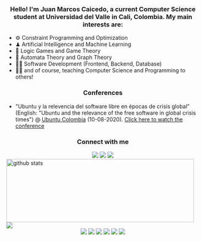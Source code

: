 <h3 align="center">Hello! I'm Juan Marcos Caicedo, a current Computer Science student at Universidad del Valle in Cali, Colombia. My main interests are:</h3>

- ⚙ Constraint Programming and Optimization
- ♟ Artificial Intelligence and Machine Learning
- 🎲 Logic Games and Game Theory
- 🧩 Automata Theory and Graph Theory
- 👨‍💻 Software Development (Frontend, Backend, Database)
- 🧑‍🏫 and of course, teaching Computer Science and Programming to others!

<h3 align="center">Conferences</h3>

- "Ubuntu y la relevencia del software libre en épocas de crisis global" (English: "Ubuntu and the relevance of the free software in global crisis times") @ <a href="https://ubuntu-co.com/">Ubuntu Colombia</a> (10-08-2020). <a href="https://www.youtube.com/watch?v=Gk3T7owYxsI">Click here to watch the conference</a>

<h3 align="center">Connect with me</h3>
<div align="center">
  <a href= "https://www.linkedin.com/in/juan-marcos-caicedo-mej%C3%ADa-ab4827188/"><img src="https://img.icons8.com/dusk/48/000000/linkedin.png"/></a>
  <a href= "https://medium.com/@juanmarcosdev"><img src="https://img.icons8.com/dusk/48/000000/medium-new.png"/></a>
  <a href= "https://twitter.com/juanmarcosdev"><img src="https://img.icons8.com/dusk/48/000000/twitter.png"/></a>
</div>

<div>
  <img align="left" width="490" height="165" src="https://github-readme-stats.vercel.app/api/?username=juanmarcosdev&show_icons=true&title_color=fffffff&icon_color=000000&text_color=000000&count_private=true" alt="github stats"/>
  <a href="https://github.com/anuraghazra/github-readme-stats">
    <img align="center" src="https://github-readme-stats.anuraghazra1.vercel.app/api/top-langs/?username=juanmarcosdev&hide=html" />
  </a>
  
</div>

<div align="center">
    <img src="https://views.whatilearened.today/views/github/juanmarcosdev/views.svg"/>
    <a href="https://github.com/juanmarcosdev?tab=followers"><img src="https://img.shields.io/github/followers/juanmarcosdev?color=%234CC61E&label=GitHub%20Followers%20%3A"/></a>
    <a href="https://github.com/juanmarcosdev?tab=repositories"><img src="https://badges.frapsoft.com/os/v2/open-source.svg?v=103"/></a>
    <a href="https://github.com/Naereen/badges"><img src="https://img.shields.io/badge/badges-awesome-green.svg"/></a>
    <a href="mailto:juanmarcoscaicedo@gmail.com?subject=[Github] Ask me anything&body=Hello Juan Marcos, I am sending this after seeing your Github Profile"><img src="https://img.shields.io/badge/Ask%20me-anything-1abc9c.svg"/></a>
    <img src="https://img.shields.io/badge/Os-Ubuntu-a80030"/>
</div>



<br/><br/>
